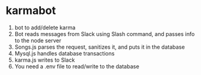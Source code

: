 # karmabot
1. bot to add/delete karma 
2. Bot reads messages from Slack using Slash command, and passes info to the node server
3. Songs.js parses the request, sanitizes it, and puts it in the database
4. Mysql.js handles database transactions
5. karma.js writes to Slack
6. You need a .env file to read/write to the database

